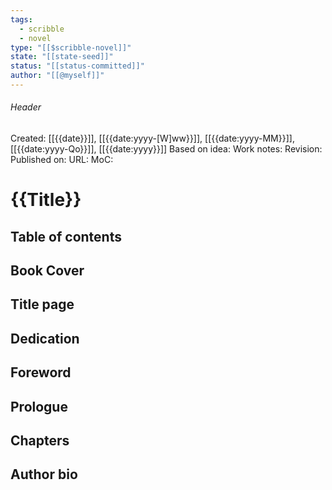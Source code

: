 ```yaml
---
tags:
  - scribble
  - novel
type: "[[$scribble-novel]]"
state: "[[state-seed]]"
status: "[[status-committed]]"
author: "[[@myself]]"
---
```

###### Header
Created: [[{{date}}]], [[{{date:yyyy-[W]ww}}]], [[{{date:yyyy-MM}}]], [[{{date:yyyy-Qo}}]], [[{{date:yyyy}}]]
Based on idea: 
Work notes: 
Revision: 
Published on: 
URL:
MoC: 
# {{Title}}

## Table of contents


## Book Cover


## Title page


## Dedication


## Foreword


## Prologue


## Chapters


## Author bio

